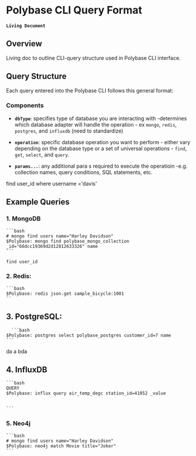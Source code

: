 # Polybase CLI Query Format
**`Living Document`**

## Overview 
Living doc to outline CLI-query structure used in Polybase CLI interface. 


## Query Structure

Each query entered into the Polybase CLI follows this general format:

### Components

- **`dbType`**: specifies type of database you are interacting with -determines which database adapter will handle the operation - ex `mongo`, `redis`, `postgres`, and `influxdb` (need to standardize)

- **`operation`**: specific database operation you want to perform - either vary depending on the database type or a set of universal operations - `find`, `get`, `select`, and `query`.

- **`params...`**: any additional para s required to execute the operatioin -e.g. collection names, query conditions, SQL statements, etc.

find user_id where username ='davis' 
## Example Queries

### 1. **MongoDB** 

    ```bash
    # mongo find users name="Harley Davidson"
    $Polybase: mongo find polybase_mongo_collection _id="66dcc19369d2d12812633326" name
    ```

    find user_id
### 2. **Redis**: 

    ```bash
    $Polybase: redis json.get sample_bicycle:1001
    ``

## 3. **PostgreSQL**:

      ```bash
    $Polybase: postgres select polybase_postgres customer_id=7 name
    ```
da a
bda 
## 4. **InfluxDB** 

    ```bash
    QUERY
    $Polybase: influx query air_temp_degc station_id=41052 _value


    ```

### 5. **Neo4j** 

    ```bash
    # mongo find users name="Harley Davidson"
    $Polybase: neo4j match Movie title="Joker"
    ```
